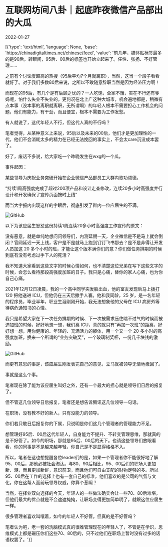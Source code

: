 # 互联网坊间八卦｜起底昨夜微信产品部出的大瓜

2022-01-27

[{'type': 'text/html', 'language': None, 'base': 'https://chinadigitaltimes.net/chinese/feed', 'value': '前几年，媒体贴标签最多的是90后。转眼间，95后、00后的标签也开始立起来了。任性、张扬、不好管理……

之前有个讨论度超高的热搜（95后平均7个月就离职），当然，这当一个段子看看就好了。对于我们多数80后来说，之所以不敢随意辞职当然是因为经济压力啊！

而现在的95后，有几个是有后顾之忧的？一人吃饱，全家不饿，实在不行还有爹妈呢，怕什么失业不失业的。更何况在北上广这种大城市，机会遍地都是，稍微有点本事（没本事的离职就离职，无所谓啊）的年轻人根本不需要担心工作机会的问题，他们有能力，有干劲，而且便宜，根本不需要为工作发愁。

有人就说了，这代年轻人不行，但这代人真的不行吗？

笔者觉得，从某种意义上来说，95后以及未来的00后，他们才是更加理性的一代，他们不会消耗太多的精力在已经无法挽回的事实上，不会太care沉没成本罢了。

好了，废话不多说，给大家吃一个昨晚发生在wxg的一个瓜。

事件起因：

某些领导为庆祝业务突破开始在企业微信产品部员工大群内歌功颂德。



“持续1周高强度完成了超过200项产品和设计走查修改，连续20多小时高强度并行设计和开发确保了宣传页面按时上线”



而当大字报内出现这样的字眼后，彻底引发了群内一位应届生的不满。

![GitHub](https://chinadigitaltimes.net/chinese/files/2022/01/post-676242-61f2432805d43.)

以下为该应届生怒怼这份持续1周连续20多小时高强度工作宣传的原文：



没有恶意，就是单纯地想问问领导们，内测延期一天，企业微信是不是马上就会倒闭？官网延迟一天上线，客户是不是就马上跑到钉钉飞书那去？是不是非得让开发人员加这 20 多个小时的班，才能让这个版本满你们的意？你们做任务排期的时候到底有没有考虑过手下人的死活？

我不知道大家看到这些文字的时候心情如何，也不清楚这位兄弟在写下这些文字的时候，会怎么看待那段高强度加班的日子。我只是心痛，替你的家人心痛，也为你自己心痛。

2021年12月12日凌晨，我的一个高中同学突发脑出血，他的室友发现后马上拨打 120 把他送进 ICU，但他仍在三天后撒手人寰。他和我同龄，25 岁，是一名年轻的程序员，毕业半年，职业生涯刚刚开始，我无法想象他的父母在 ICU 病房外等待病危通知书的心情。

我只是希望大家在下一次任务排期的时候、下一次被需求压住喘不过气的时候而被迫加班的时候，好好地想一想，我们离 ICU，真的就只有“再加一次班”的距离，好好想一想，用你健康的、年轻的、充满活力的躯体，用一个又一个 20 多小时的高强度加班，换来一个所谓的“业务突破奖”，一个玻璃制奖杯，一份几千块钱的激励。



![GitHub](https://chinadigitaltimes.net/chinese/files/2022/01/post-676242-61f243280d1e4.)

而更有意思的事是，该应届生刚发表完自己的意见，立马就被领导无情地撤回了。

事就是这么个事。

笔者现在除了能为该应届生叫好之外，还有一个最大的担心就是领导们日后的报复了。

但不管这几位领导日后报复，笔者还是想告诉腾讯这几位领导一句话。

在职场，没有教不好的新人，只有没能力的领导。

你们若只敢日后报复你的下属，只说明是你们这几个管理者的管理能力不足。

想管理好95后、00后这代年轻人，自身能力不提升、不转变管理思维，那就真的是不好管了。如今的职场，那就是95后、00后的天下。也请这些领导们放眼看看，你的同事是不是越来越年轻，你自己是不是显得格格不入。

所以，笔者在这也想提醒各位leader们的是，如果一个管理者你不能很好地了解95、00后，那他必被社会淘汰。与80、90后相比，95、00后们的职场人更加新、潮，而且更加新鲜，意识前卫，而且他们可自由支配的财物足够的多。所以95、00后在工作的选择上也有一套自己的标准，他们喜欢的是公司的气氛与文化，你在这帮人面前玩领导权威，你算个葱啊？

当然，在择业双向选择的今天，年轻人的一些做法确实会让一些70、80后难堪，但他们最大的优点就是不会遮遮掩掩，让职场变得更加简单明了，就跟这位应届生一样。

很多管理者喜欢叫嚷着，如今的年轻人不好管。但真的是不好管吗？

笔者认为吧，老一套的洗脑模式真的很难管理现在的年轻人了，不管是在学识，思维模式上都是碾压你们这些70、80后的，只不过他们在职场上暂时没有过多的话语权罢了。'}]
